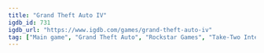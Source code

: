 ```yaml
---
title: "Grand Theft Auto IV"
igdb_id: 731
igdb_url: "https://www.igdb.com/games/grand-theft-auto-iv"
tag: ["Main game", "Grand Theft Auto", "Rockstar Games", "Take-Two Interactive", "Rockstar Toronto", "Rockstar North", "Shooter", "Racing", "Adventure", "Single player", "Multiplayer", "Third person", "Action", "Open world"]
---
```

